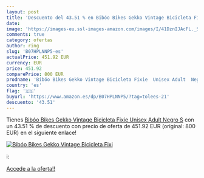 ```yaml
---
layout: post
title: 'Descuento del 43.51 % en Bibóo Bikes Gekko Vintage Bicicleta Fixi'
date: 
image: 'https://images-eu.ssl-images-amazon.com/images/I/41DznIJAcFL._SL200_.jpg'
comments: true
category: ofertas
author: ring
slug: 'B07HPLNNP5-es'
actualPrice: 451.92 EUR
currency: EUR
price: 451.92
comparePrice: 800 EUR
prodname: 'Bibóo Bikes Gekko Vintage Bicicleta Fixie  Unisex Adult  Negro  S'
country: 'es'
flag: '🇪🇸'
buyurl: 'https://www.amazon.es/dp/B07HPLNNP5/?tag=tolees-21'
descuento: '43.51'
---
```


Tienes [Bibóo Bikes Gekko Vintage Bicicleta Fixie  Unisex Adult  Negro  S](https://www.amazon.es/dp/B07HPLNNP5/?tag=tolees-21) con un 43.51 % de descuento con precio de oferta de 451.92 EUR (original: 800 EUR) en el siguiente enlace!

[![Bibóo Bikes Gekko Vintage Bicicleta Fixi](https://images-eu.ssl-images-amazon.com/images/I/41DznIJAcFL._SL200_.jpg)](https://www.amazon.es/dp/B07HPLNNP5/?tag=tolees-21)

ℹ️:


[Accede a la oferta!!](https://www.amazon.es/dp/B07HPLNNP5/?tag=tolees-21)
